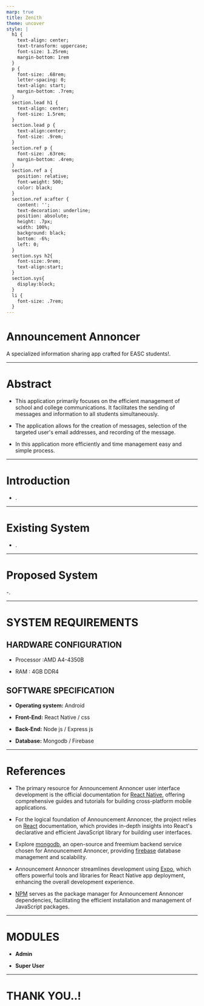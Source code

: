 ```yaml
---
marp: true
title: Zenith
theme: uncover
style: |
  h1 {
    text-align: center;
    text-transform: uppercase;
    font-size: 1.25rem;
    margin-bottom: 1rem
  }
  p {
    font-size: .68rem;
    letter-spacing: 0;
    text-align: start;
    margin-bottom: .7rem;
  }
  section.lead h1 {
    text-align: center;
    font-size: 1.5rem;
  }
  section.lead p {
    text-align:center;
    font-size: .9rem;
  }
  section.ref p {
    font-size: .63rem;
    margin-bottom: .4rem;
  }
  section.ref a {
    position: relative;
    font-weight: 500;
    color: black;
  }
  section.ref a:after {
    content: '';
    text-decoration: underline;
    position: absolute;
    height: .7px;
    width: 100%;
    background: black;
    bottom: -6%;
    left: 0;
  }
  section.sys h2{
    font-size:.9rem;
    text-align:start;
  }
  section.sys{
    display:block;
  }
  li {
    font-size: .7rem;
  }
---
```


<!-- _class: lead -->


<!-- https://) -->

# Announcement Annoncer

A specialized information sharing app crafted for EASC students!.

---

# Abstract
- This application primarily focuses on the efficient management of school and college communications. It facilitates the sending of messages and information to all students simultaneously. 

 - The application allows for the creation of messages, selection of the targeted user's email addresses, and recording of the message.

 - In this application more efficiently and time management easy and simple process.

---

# Introduction

- .

---

# Existing System

- .

---

# Proposed System

-.

---

<!-- _class: sys -->
# SYSTEM REQUIREMENTS

## HARDWARE CONFIGURATION
- Processor  :AMD A4-4350B

- RAM : 4GB DDR4
## SOFTWARE SPECIFICATION

- **Operating system:** Android

- **Front-End:** React Native / css

- **Back-End:** Node js / Express js

- **Database:** Mongodb / Firebase

---

<!-- _class: ref -->

# References

- The primary resource for Announcement Annoncer user interface development is the official documentation for [React Native](https://), offering comprehensive guides and tutorials for building cross-platform mobile applications.

- For the logical foundation of Announcement Annoncer, the project relies on [React](https://) documentation, which provides in-depth insights into React's declarative and efficient JavaScript library for building user interfaces.

- Explore [mongodb](https://), an open-source and freemium backend service chosen for Announcement Annoncer, providing [firebase](http://) database management and scalability.

- Announcement Annoncer streamlines development using [Expo](https://), which offers powerful tools and libraries for React Native app deployment, enhancing the overall development experience.

- [NPM](https://) serves as the package manager for Announcement Annoncer dependencies, facilitating the efficient installation and management of JavaScript packages.

---
# MODULES
- **Admin**

- **Super User**
---

# THANK YOU..!








